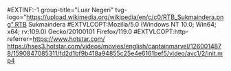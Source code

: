 #EXTINF:-1 group-title="Luar Negeri" tvg-logo="https://upload.wikimedia.org/wikipedia/en/c/c0/RTB_Sukmaindera.png",RTB Sukmaindera
#EXTVLCOPT:Mozilla/5.0 (Windows NT 10.0; Win64; x64; rv:109.0) Gecko/20100101 Firefox/119.0
#EXTVLCOPT:http-referrer=https://www.hotstar.com/
https://hses3.hotstar.com/videos/movies/english/captainmarvel/1260014878/1590847085311/fd2d1bf9b418a94855c25e4e6161bef5/video/avc1/2/init.mp4

